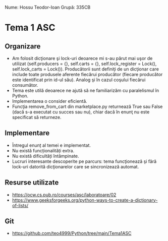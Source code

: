 Nume: Hossu Teodor-Ioan
Grupă: 335CB

# Tema 1 ASC

Organizare
-

* Am folosit dicţionare şi lock-uri deoarece mi s-au părut mai uşor de utilizat
(self.producers = {}, self.carts = {}, self.lock_register = Lock(),
self.lock_carts = Lock()). Producătorii sunt definiţi de un dicţionar care
include toate produsele aferente fiecărui producător (fiecare producător este
identificat prin id-ul său). Analog şi în cazul coşului fiecărui consumător.
* Tema este utilă deoarece ne ajută să ne familiarizăm cu paralelismul în
Python.
* Implementarea o consider eficientă.
* Funcţia remove_from_cart din marketplace.py returnează True sau False (dacă
s-a executat cu succes sau nu), chiar dacă în enunţ nu este specificat să
returneze.


Implementare
-

* Întregul enunț al temei e implementat.
* Nu există funcționalități extra.
* Nu există dificultăți întâmpinate.
* Lucruri interesante descoperite pe parcurs: tema funcţionează şi fără
lock-uri datorită dicţionarelor care se sincronizează automat.


Resurse utilizate
-

* https://ocw.cs.pub.ro/courses/asc/laboratoare/02
* https://www.geeksforgeeks.org/python-ways-to-create-a-dictionary-of-lists/

Git
-
* https://github.com/teo4999/Python/tree/main/Tema1ASC